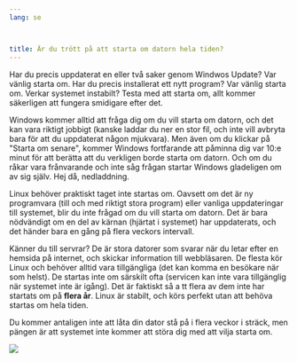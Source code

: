 ```yaml
---
lang: se



title: Är du trött på att starta om datorn hela tiden?
---
```


Har du precis uppdaterat en eller två saker genom Windwos Update? 
Var vänlig starta om. Har du precis installerat ett nytt program? Var 
vänlig starta om. Verkar systemet instabilt? Testa med att starta om, 
allt kommer säkerligen att fungera smidigare efter det.

Windows kommer alltid att fråga dig om du vill starta om 
datorn, och det kan vara riktigt jobbigt (kanske laddar du ner en 
stor fil, och inte vill avbryta bara för att du uppdaterat någon 
mjukvara). Men även om du klickar på "Starta om senare", kommer Windows 
fortfarande att påminna dig var 10:e minut för att berätta att du 
verkligen borde starta om datorn. Och om du råkar vara frånvarande och 
inte såg frågan startar Windows gladeligen om av sig själv. Hej då, 
nedladdning.

Linux behöver praktiskt taget inte startas om. Oavsett om det är ny 
programvara (till och med riktigt stora program) eller vanliga 
uppdateringar till systemet, blir du inte frågad om du vill starta om 
datorn.  Det är bara nödvändigt om en del av kärnan (hjärtat i systemet) 
har uppdaterats, och det händer bara en gång på flera veckors 
intervall.

Känner du till servrar? De är stora datorer som svarar när du letar 
efter en hemsida på internet, och skickar information till 
webbläsaren. De flesta kör Linux och behöver alltid vara tillgängliga 
(det kan komma en besökare när som helst). De startas inte om 
särskilt ofta (servicen kan inte vara tillgänglig när systemet inte 
är igång). Det är faktiskt så a tt flera av dem inte har 
startats om på <b>flera år</b>. Linux är stabilt, och körs perfekt 
utan att behöva startas om hela tiden.

Du kommer antaligen inte att låta din dator stå på i flera 
veckor i sträck, men pängen är att systemet inte kommer att störa 
dig med att vilja starta om.

<img src="Images/reboot_all_the_time_thumb.png" />




